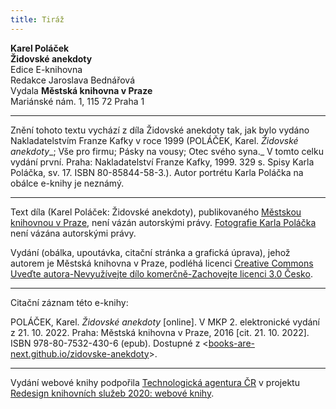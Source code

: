 ```yaml
---
title: Tiráž
---
```


**Karel Poláček**  
**Židovské anekdoty**  
Edice E-knihovna  
Redakce Jaroslava Bednářová  
Vydala **Městská knihovna v Praze**  
Mariánské nám. 1, 115 72 Praha 1  
[^1]: Žaket, pánský slavnostní společenský oblek. _Pozn. red._  
[^2]: Zbohatlík (fr.). _Pozn. red._  
[^3]: Musí reagovat. _Pozn. red._  
[^4]: Doplňující protějšek, objekt (obraz) s protichůdnými vlastnostmi. _Pozn. red._  
[^5]: Písařka. _Pozn. red._  
[^6]: Román F. X. Svobody. _Pozn. red._  
[^7]: Odvolat se, podat stížnost. _Pozn. red._  
V MKP 2. elektronické vydání z 21. 10. 2022.

***

Znění tohoto textu vychází z díla Židovské anekdoty tak, jak bylo vydáno Nakladatelstvím Franze Kafky v roce 1999 (POLÁČEK, Karel. _Židovské anekdoty__; Vše pro firmu; Pásky na vousy; Otec svého syna._ V tomto celku vydání první. Praha: Nakladatelství Franze Kafky, 1999. 329 s. Spisy Karla Poláčka, sv. 17. ISBN 80-85844-58-3.).
Autor portrétu Karla Poláčka na obálce e-knihy je neznámý.

***


Text díla (Karel Poláček: Židovské anekdoty), publikovaného [Městskou knihovnou v Praze](http://www.mlp.cz/), není vázán autorskými právy.
[Fotografie Karla Poláčka](https://cs.wikipedia.org/wiki/Karel_Pol%C3%A1%C4%8Dek#/media/File:Karel_Pol%C3%A1%C4%8Dek_(1892-1945).jpg) není vázána autorskými právy.


Vydání (obálka, upoutávka, citační stránka a grafická úprava), jehož autorem je Městská knihovna v Praze, podléhá licenci [Creative Commons Uveďte autora-Nevyužívejte dílo komerčně-Zachovejte licenci 3.0 Česko](http://creativecommons.org/licenses/by-nc-sa/3.0/cz/).

***

Citační záznam této e-knihy:

POLÁČEK, Karel. _Židovské anekdoty_ \[online\]. V MKP 2. elektronické vydání z 21. 10. 2022. Praha: Městská knihovna v Praze, 2016 \[cit. 21. 10. 2022]. ISBN 978-80-7532-430-6 (epub). Dostupné z <[books-are-next.github.io/zidovske-anekdoty](https://books-are-next.github.io/zidovske-anekdoty/)>.

***

Vydání webové knihy podpořila [Technologická agentura ČR](https://www.tacr.cz/) v projektu [Redesign knihovních služeb 2020: webové knihy](https://starfos.tacr.cz/cs/project/TL04000391).
